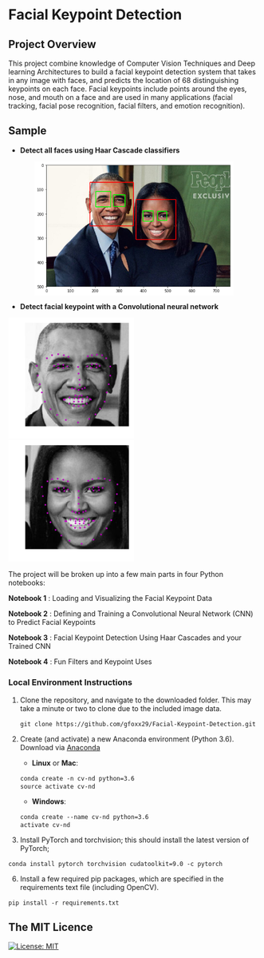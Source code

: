 # Facial Keypoint Detection

## Project Overview

This project combine knowledge of Computer Vision Techniques and Deep learning Architectures to build a facial keypoint detection system that takes in any image with faces, and predicts the location of 68 distinguishing keypoints on each face. Facial keypoints include points around the eyes, nose, and mouth on a face and are used in many applications (facial tracking, facial pose recognition, facial filters, and emotion recognition).

## Sample
+ **Detect all faces using Haar Cascade classifiers**
<p align="center"> <img src="images/Obamas.png" align="middle" alt="drawing" width="400px"> </p> 

+ **Detect facial keypoint with a Convolutional neural network**
<div class="row">
  <div class="column">
    <img src="images/barack.png" alt="Barack" style="width:50%">
  </div>
  <div class="column">
    <img src="images/michelle.png" alt="Michelle" style="width:50%">
  </div>
</div>

The project will be broken up into a few main parts in four Python notebooks:

__Notebook 1__ : Loading and Visualizing the Facial Keypoint Data

__Notebook 2__ : Defining and Training a Convolutional Neural Network (CNN) to Predict Facial Keypoints

__Notebook 3__ : Facial Keypoint Detection Using Haar Cascades and your Trained CNN

__Notebook 4__ : Fun Filters and Keypoint Uses

### Local Environment Instructions

1. Clone the repository, and navigate to the downloaded folder. This may take a minute or two to clone due to the included image data.
	```
	git clone https://github.com/gfoxx29/Facial-Keypoint-Detection.git
	```
2. Create (and activate) a new Anaconda environment (Python 3.6).
Download via [Anaconda](https://www.anaconda.com/distribution/)

	- __Linux__ or __Mac__: 
	```
	conda create -n cv-nd python=3.6
	source activate cv-nd
	```
	- __Windows__: 
	```
	conda create --name cv-nd python=3.6
	activate cv-nd
	```

3. Install PyTorch and torchvision; this should install the latest version of PyTorch;
```
conda install pytorch torchvision cudatoolkit=9.0 -c pytorch
```
6. Install a few required pip packages, which are specified in the requirements text file (including OpenCV).
```
pip install -r requirements.txt
```

## The MIT Licence
[![License: MIT](https://img.shields.io/badge/License-MIT-yellow.svg)](https://opensource.org/licenses/MIT)
